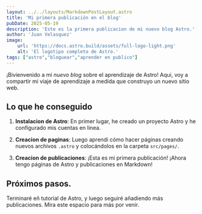```yaml
---
layout: ../../layouts/MarkdownPostLayout.astro
title: 'Mi primera publicación en el blog'
pubDate: 2025-05-19
description: 'Este es la primera publicacion de mi nuevo blog Astro.'
author: 'Juan Velasquez'
image: 
    url: 'https://docs.astro.build/assets/full-logo-light.png'
    alt: 'El logotipo completo de Astro.'
tags: ["astro","bloguear","aprender en publico"]
---
```

¡Bivienvenido a mi _nuevo blog_ sobre el aprendizaje de Astro! Aqui, voy a compartir mi viaje de aprendizaje a medida que construyo un nuevo sitio web. 

## Lo que he conseguido

1. **Instalacion de Astro**: En primer lugar, he creado un proyecto Astro y he configurado mis cuentas en linea. 

2. **Creacion de paginas**:  Luego aprendi cómo hacer páginas creando nuevos archivos `.astro` y colocándolos en la carpeta `src/pages/`. 

3. **Creacion de publicaciones**: ¡Esta es mi primera publicación! ¡Ahora tengo páginas de Astro y publicaciones en Markdown!

## Próximos pasos. 

Terminaré eñ tutorial de Astro, y luego seguiré añadiendo más publicaciones. Mira este espacio para más por venir. 